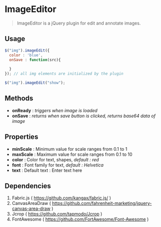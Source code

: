 # ImageEditor
> ImageEditor is a jQuery plugin for edit and annotate images.

## Usage

```js
$("img").imageEdit({
  color : 'blue',
  onSave : function(src){
   
  }
}); // all img elements are initialized by the plugin

$("img").imageEdit("show");
```
## Methods

* **onReady** :  *triggers when image is loaded*
* **onSave**  :  *returns when save button is clicked, returns base64 data of image*

## Properties

* **minScale** :  Minimum value for scale ranges from 0.1 to 1
* **maxScale** :  Maximum value for scale ranges from 0.1 to 10
* **color** : Color for text, shapes, *default : red*
* **font** :  Font family for text, *default : Helvetica*
* **text** :  Default text : Enter text here

## Dependencies
 1. Fabric.js ( https://github.com/kangax/fabric.js/ )
 2. CanvasAreaDraw ( https://github.com/fahrenheit-marketing/jquery-canvas-area-draw )
 3. Jcrop ( https://github.com/tapmodo/Jcrop )
 4. FontAwesome ( https://github.com/FortAwesome/Font-Awesome )
